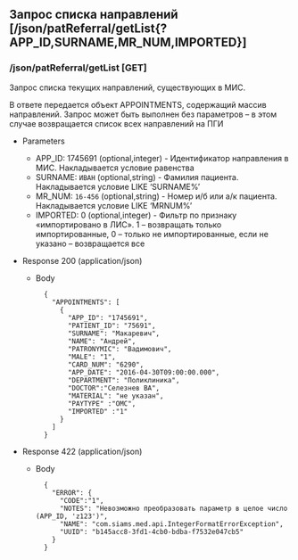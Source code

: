 ## Запрос списка направлений [/json/patReferral/getList{?APP_ID,SURNAME,MR_NUM,IMPORTED}]

### /json/patReferral/getList [GET]
Запрос списка текущих направлений, существующих в МИС.

В ответе передается объект APPOINTMENTS, содержащий массив направлений.
Запрос может быть выполнен без параметров – в этом случае возвращается список всех направлений на ПГИ

+ Parameters

    + APP_ID: 1745691 (optional,integer) - Идентификатор направления в МИС. Накладывается условие равенства
    + SURNAME: `ИВАН` (optional,string) - Фамилия пациента. Накладывается условие LIKE ‘SURNAME%’
    + MR_NUM: `16-456` (optional,string) - Номер и/б или а/к пациента. Накладывается условие LIKE ‘MRNUM%’
    + IMPORTED: 0 (optional,integer) - Фильтр по признаку «импортировано в ЛИС». 1 – возвращать только импортированные, 0 – только не импортированные, если не указано – возвращается все

+ Response 200 (application/json)
    + Body

            {
              "APPOINTMENTS": [
                {
                  "APP_ID": "1745691",
                  "PATIENT_ID": "75691",
                  "SURNAME": "Макаревич",
                  "NAME": "Андрей",
                  "PATRONYMIC": "Вадимович",
                  "MALE": "1",
                  "CARD_NUM": "6290",
                  "APP_DATE": "2016-04-30T09:00:00.000",
                  "DEPARTMENT": "Поликлиника",
                  "DOCTOR":"Селезнев ВА",
                  "MATERIAL": "не указан",
                  "PAYTYPE" :"ОМС",
                  "IMPORTED" :"1"
                }
              ]
            }
+ Response 422 (application/json)
    + Body
    
            {
              "ERROR": {
                "CODE":"1",
                "NOTES": "Невозможно преобразовать параметр в целое число (APP_ID, 'z123')",
                "NAME": "com.siams.med.api.IntegerFormatErrorException",
                "UUID": "b145acc8-3fd1-4cb0-bdba-f7532e047cb5"
              }
            }      
            
